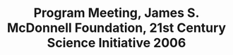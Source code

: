 ---
dateStart: 2007-06-07
dateEnd: 2007-06-09
title: "Program Meeting, James S. McDonnell Foundation, 21st Century Science Initiative 2006"
venue: "IBM Palisades"
organizer: "Katy Börner"
credit: "Places & Spaces"
city: Palisades
state: NY
country: USA
pdfLink: 20060607-james-mcdonnell-foundation.pdf
venueImages:
 - sm: image01.sm.jpg
   lg: image01.lg.jpg
 - sm: image02.sm.jpg
   lg: image02.lg.jpg
---